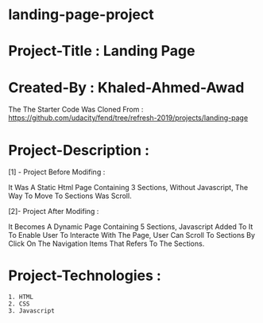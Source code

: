 # landing-page-project
# Project-Title : Landing Page

# Created-By : Khaled-Ahmed-Awad 

The The Starter Code Was Cloned From :
https://github.com/udacity/fend/tree/refresh-2019/projects/landing-page


# Project-Description : 

[1] - Project Before Modifing :

It Was A Static Html Page Containing 3 Sections, Without Javascript, The Way To Move To Sections Was Scroll.

[2]- Project After Modifing :

It Becomes A Dynamic Page Containing 5 Sections, Javascript Added To It To Enable User To Interacte With The Page, User Can Scroll To Sections
By Click On The Navigation Items That Refers To The Sections.

# Project-Technologies :

    1. HTML
    2. CSS
    3. Javascript   
